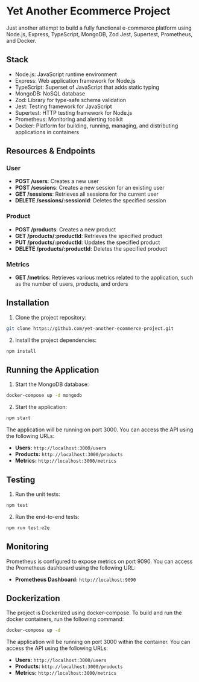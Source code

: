# Yet Another Ecommerce Project

Just another attempt to build a fully functional e-commerce platform using Node.js, Express, TypeScript, MongoDB, Zod Jest, Supertest, Prometheus, and Docker.

## Stack

- Node.js: JavaScript runtime environment
- Express: Web application framework for Node.js
- TypeScript: Superset of JavaScript that adds static typing
- MongoDB: NoSQL database
- Zod: Library for type-safe schema validation
- Jest: Testing framework for JavaScript
- Supertest: HTTP testing framework for Node.js
- Prometheus: Monitoring and alerting toolkit
- Docker: Platform for building, running, managing, and distributing applications in containers

## Resources & Endpoints

### User

- **POST /users**: Creates a new user
- **POST /sessions**: Creates a new session for an existing user
- **GET /sessions**: Retrieves all sessions for the current user
- **DELETE /sessions/:sessionId**: Deletes the specified session

### Product

- **POST /products**: Creates a new product
- **GET /products/:productId**: Retrieves the specified product
- **PUT /products/:productId**: Updates the specified product
- **DELETE /products/:productId**: Deletes the specified product

### Metrics

- **GET /metrics**: Retrieves various metrics related to the application, such as the number of users, products, and orders

## Installation

1. Clone the project repository:

```bash
git clone https://github.com/yet-another-ecommerce-project.git
```

2. Install the project dependencies:

```bash
npm install
```

## Running the Application

1. Start the MongoDB database:

```bash
docker-compose up -d mongodb
```

2. Start the application:

```bash
npm start
```

The application will be running on port 3000. You can access the API using the following URLs:

- **Users:** `http://localhost:3000/users`
- **Products:** `http://localhost:3000/products`
- **Metrics:** `http://localhost:3000/metrics`

## Testing

1. Run the unit tests:

```bash
npm test
```

2. Run the end-to-end tests:

```bash
npm run test:e2e
```

## Monitoring

Prometheus is configured to expose metrics on port 9090. You can access the Prometheus dashboard using the following URL:

- **Prometheus Dashboard:** `http://localhost:9090`

## Dockerization

The project is Dockerized using docker-compose. To build and run the docker containers, run the following command:

```bash
docker-compose up -d
```

The application will be running on port 3000 within the container. You can access the API using the following URLs:

- **Users:** `http://localhost:3000/users`
- **Products:** `http://localhost:3000/products`
- **Metrics:** `http://localhost:3000/metrics`